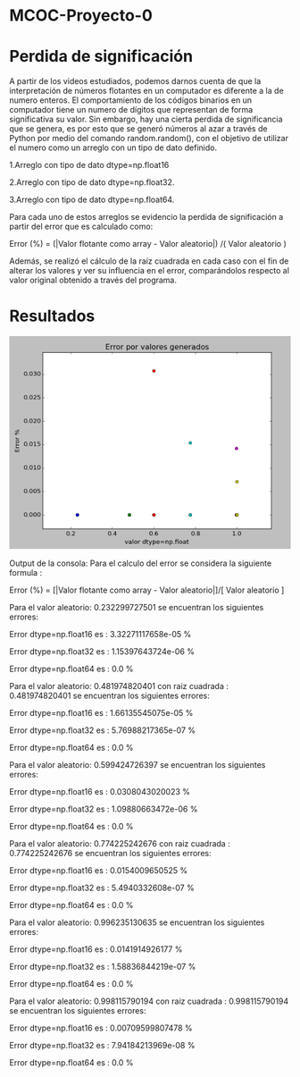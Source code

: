# MCOC-Proyecto-0
Perdida de significación
===============
A partir de los videos estudiados, podemos darnos cuenta de que la interpretación de números flotantes en un computador es diferente a la de numero enteros. El comportamiento de los códigos binarios en un computador tiene un numero de dígitos que representan de forma significativa su valor. Sin embargo, hay una cierta perdida de significancia que se genera, es por esto que se generó números al azar a través de Python por medio del comando random.random(), con el objetivo de utilizar el numero como un arreglo con un tipo de dato definido.

1.Arreglo con tipo de dato dtype=np.float16

2.Arreglo con tipo de dato dtype=np.float32.

3.Arreglo con tipo de dato dtype=np.float64.

Para cada uno de estos arreglos se evidencio la perdida de significación a partir del error que es calculado como:

Error (%) = (|Valor flotante como array - Valor aleatorio|) /( Valor aleatorio )

Además, se realizó el cálculo de la raíz cuadrada en cada caso con el fin de alterar los valores y ver su influencia en el error, comparándolos respecto al valor original obtenido a través del programa.



Resultados
==============
![Results](loss-of-significance.PNG)

Output de la consola:
Para el calculo del error se considera la siguiente formula :

Error (%) = [|Valor flotante como array - Valor aleatorio|]/[ Valor aleatorio ] 

Para el valor aleatorio:  0.232299727501  se encuentran los siguientes errores:

Error dtype=np.float16 es : 3.32271117658e-05 %

Error dtype=np.float32 es : 1.15397643724e-06 %

Error dtype=np.float64 es : 0.0 %

Para el valor aleatorio:  0.481974820401  con raiz cuadrada : 0.481974820401  se encuentran los siguientes errores:

Error dtype=np.float16 es : 1.66135545075e-05 %

Error dtype=np.float32 es : 5.76988217365e-07 %

Error dtype=np.float64 es : 0.0 %

Para el valor aleatorio:  0.599424726397  se encuentran los siguientes errores:

Error dtype=np.float16 es : 0.0308043020023 %

Error dtype=np.float32 es : 1.09880663472e-06 %

Error dtype=np.float64 es : 0.0 %

Para el valor aleatorio:  0.774225242676  con raiz cuadrada : 0.774225242676 se encuentran los siguientes errores:

Error dtype=np.float16 es : 0.0154009650525 %

Error dtype=np.float32 es : 5.4940332608e-07 %

Error dtype=np.float64 es : 0.0 %
 
Para el valor aleatorio:  0.996235130635  se encuentran los siguientes errores:

Error dtype=np.float16 es : 0.0141914926177 %

Error dtype=np.float32 es : 1.58836844219e-07 %

Error dtype=np.float64 es : 0.0 %
 
Para el valor aleatorio:  0.998115790194 con raiz cuadrada : 0.998115790194  se encuentran los siguientes errores:

Error dtype=np.float16 es : 0.00709599807478 %

Error dtype=np.float32 es : 7.94184213969e-08 %

Error dtype=np.float64 es : 0.0 % 
